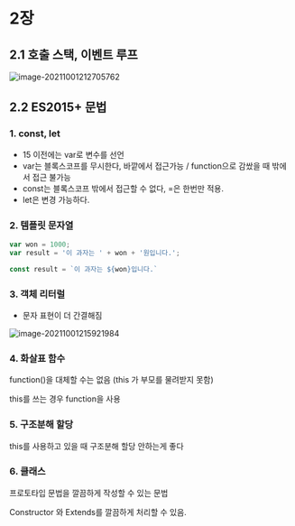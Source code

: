 # 2장

## 2.1 호출 스택, 이벤트 루프

![image-20211001212705762](C:\Users\mohai\AppData\Roaming\Typora\typora-user-images\image-20211001212705762.png)



## 2.2 ES2015+ 문법

### 1. const, let 

- 15 이전에는 var로 변수를 선언
- var는 블록스코프를 무시한다, 바깥에서 접근가능 / function으로 감쌌을 때 밖에서 접근 불가능
- const는 블록스코프 밖에서 접근할 수 없다, =은 한번만 적용.
- let은 변경 가능하다.



### 2. 템플릿 문자열

```javascript
var won = 1000;
var result = '이 과자는 ' + won + '원입니다.';

const result = `이 과자는 ${won}입니다.`
```



### 3. 객체 리터럴

- 문자 표현이 더 간결해짐

![image-20211001215921984](C:\Users\mohai\AppData\Roaming\Typora\typora-user-images\image-20211001215921984.png)



### 4. 화살표 함수

function()을 대체할 수는 없음 (this 가 부모를 물려받지 못함)

this를 쓰는 경우 function을 사용



### 5. 구조분해 할당

this를 사용하고 있을 때 구조분해 할당 안하는게 좋다



### 6. 클래스

프로토타입 문법을 깔끔하게 작성할 수 있는 문법

Constructor 와 Extends를 깔끔하게 처리할 수 있음.
